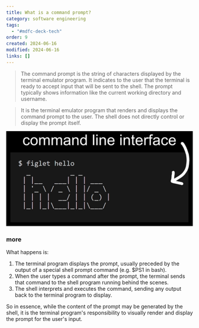 ```yaml
---
title: What is a command prompt?
category: software engineering
tags:
  - "#mdfc-deck-tech"
order: 9
created: 2024-06-16
modified: 2024-06-16
links: []
---
```


> The command prompt is the string of characters displayed by the terminal emulator program. It indicates to the user that the terminal is ready to accept input that will be sent to the shell. The prompt typically shows information like the current working directory and username.

> It is the terminal emulator program that renders and displays the command prompt to the user. The shell does not directly control or display the prompt itself.

![Image](./attachments/Pasted-image-20240616114343.png)

### more

What happens is:

1. The terminal program displays the prompt, usually preceded by the output of a special shell prompt command (e.g. $PS1 in bash).
2. When the user types a command after the prompt, the terminal sends that command to the shell program running behind the scenes.
3. The shell interprets and executes the command, sending any output back to the terminal program to display.

So in essence, while the content of the prompt may be generated by the shell, it is the terminal program's responsibility to visually render and display the prompt for the user's input.
